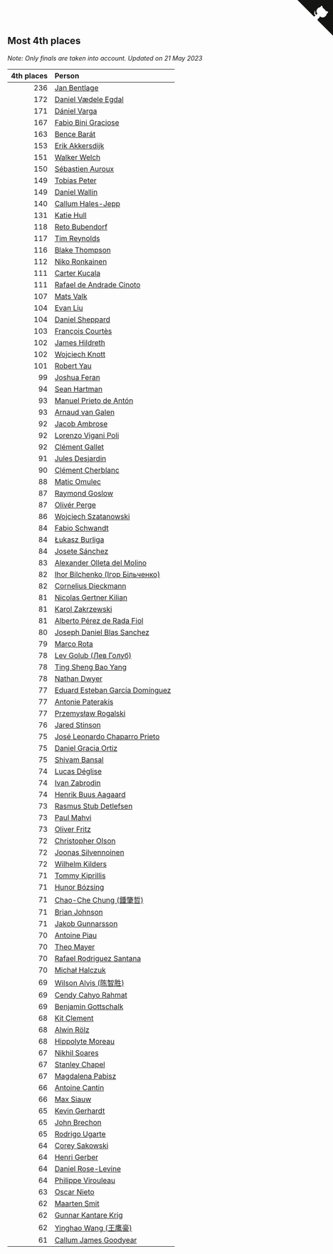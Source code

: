 ## Most 4th places

*Note: Only finals are taken into account.*
*Updated on 21 May 2023*

| 4th places | Person |
| ---: | :--- |
| 236 | [Jan Bentlage](https://www.worldcubeassociation.org/persons/2010BENT01) |
| 172 | [Daniel Vædele Egdal](https://www.worldcubeassociation.org/persons/2013EGDA01) |
| 171 | [Dániel Varga](https://www.worldcubeassociation.org/persons/2008VARG01) |
| 167 | [Fabio Bini Graciose](https://www.worldcubeassociation.org/persons/2010GRAC02) |
| 163 | [Bence Barát](https://www.worldcubeassociation.org/persons/2008BARA01) |
| 153 | [Erik Akkersdijk](https://www.worldcubeassociation.org/persons/2005AKKE01) |
| 151 | [Walker Welch](https://www.worldcubeassociation.org/persons/2011WELC01) |
| 150 | [Sébastien Auroux](https://www.worldcubeassociation.org/persons/2008AURO01) |
| 149 | [Tobias Peter](https://www.worldcubeassociation.org/persons/2014PETE03) |
| 149 | [Daniel Wallin](https://www.worldcubeassociation.org/persons/2013WALL03) |
| 140 | [Callum Hales-Jepp](https://www.worldcubeassociation.org/persons/2012HALE01) |
| 131 | [Katie Hull](https://www.worldcubeassociation.org/persons/2010HULL01) |
| 118 | [Reto Bubendorf](https://www.worldcubeassociation.org/persons/2012BUBE01) |
| 117 | [Tim Reynolds](https://www.worldcubeassociation.org/persons/2005REYN01) |
| 116 | [Blake Thompson](https://www.worldcubeassociation.org/persons/2010THOM03) |
| 112 | [Niko Ronkainen](https://www.worldcubeassociation.org/persons/2010RONK01) |
| 111 | [Carter Kucala](https://www.worldcubeassociation.org/persons/2015KUCA01) |
| 111 | [Rafael de Andrade Cinoto](https://www.worldcubeassociation.org/persons/2007CINO01) |
| 107 | [Mats Valk](https://www.worldcubeassociation.org/persons/2007VALK01) |
| 104 | [Evan Liu](https://www.worldcubeassociation.org/persons/2009LIUE01) |
| 104 | [Daniel Sheppard](https://www.worldcubeassociation.org/persons/2009SHEP01) |
| 103 | [François Courtès](https://www.worldcubeassociation.org/persons/2008COUR01) |
| 102 | [James Hildreth](https://www.worldcubeassociation.org/persons/2009HILD01) |
| 102 | [Wojciech Knott](https://www.worldcubeassociation.org/persons/2011KNOT01) |
| 101 | [Robert Yau](https://www.worldcubeassociation.org/persons/2009YAUR01) |
| 99 | [Joshua Feran](https://www.worldcubeassociation.org/persons/2011FERA01) |
| 94 | [Sean Hartman](https://www.worldcubeassociation.org/persons/2016HART02) |
| 93 | [Manuel Prieto de Antón](https://www.worldcubeassociation.org/persons/2015ANTO04) |
| 93 | [Arnaud van Galen](https://www.worldcubeassociation.org/persons/2006GALE01) |
| 92 | [Jacob Ambrose](https://www.worldcubeassociation.org/persons/2010AMBR01) |
| 92 | [Lorenzo Vigani Poli](https://www.worldcubeassociation.org/persons/2007POLI01) |
| 92 | [Clément Gallet](https://www.worldcubeassociation.org/persons/2004GALL02) |
| 91 | [Jules Desjardin](https://www.worldcubeassociation.org/persons/2010DESJ01) |
| 90 | [Clément Cherblanc](https://www.worldcubeassociation.org/persons/2014CHER05) |
| 88 | [Matic Omulec](https://www.worldcubeassociation.org/persons/2010OMUL02) |
| 87 | [Raymond Goslow](https://www.worldcubeassociation.org/persons/2014GOSL01) |
| 87 | [Olivér Perge](https://www.worldcubeassociation.org/persons/2007PERG01) |
| 86 | [Wojciech Szatanowski](https://www.worldcubeassociation.org/persons/2011SZAT01) |
| 84 | [Fabio Schwandt](https://www.worldcubeassociation.org/persons/2014SCHW02) |
| 84 | [Łukasz Burliga](https://www.worldcubeassociation.org/persons/2013BURL01) |
| 84 | [Josete Sánchez](https://www.worldcubeassociation.org/persons/2015SANC18) |
| 83 | [Alexander Olleta del Molino](https://www.worldcubeassociation.org/persons/2008OLLE01) |
| 82 | [Ihor Bilchenko (Ігор Більченко)](https://www.worldcubeassociation.org/persons/2011BILC01) |
| 82 | [Cornelius Dieckmann](https://www.worldcubeassociation.org/persons/2009DIEC01) |
| 81 | [Nicolas Gertner Kilian](https://www.worldcubeassociation.org/persons/2013GERT01) |
| 81 | [Karol Zakrzewski](https://www.worldcubeassociation.org/persons/2014ZAKR01) |
| 81 | [Alberto Pérez de Rada Fiol](https://www.worldcubeassociation.org/persons/2011FIOL01) |
| 80 | [Joseph Daniel Blas Sanchez](https://www.worldcubeassociation.org/persons/2016SANC08) |
| 79 | [Marco Rota](https://www.worldcubeassociation.org/persons/2009ROTA01) |
| 78 | [Lev Golub (Лев Голуб)](https://www.worldcubeassociation.org/persons/2014HOLU01) |
| 78 | [Ting Sheng Bao Yang](https://www.worldcubeassociation.org/persons/2008BAOY01) |
| 78 | [Nathan Dwyer](https://www.worldcubeassociation.org/persons/2011DWYE02) |
| 77 | [Eduard Esteban García Domínguez](https://www.worldcubeassociation.org/persons/2011EDUA01) |
| 77 | [Antonie Paterakis](https://www.worldcubeassociation.org/persons/2012PATE01) |
| 77 | [Przemysław Rogalski](https://www.worldcubeassociation.org/persons/2013ROGA02) |
| 76 | [Jared Stinson](https://www.worldcubeassociation.org/persons/2014STIN01) |
| 75 | [José Leonardo Chaparro Prieto](https://www.worldcubeassociation.org/persons/2011CHAP01) |
| 75 | [Daniel Gracia Ortiz](https://www.worldcubeassociation.org/persons/2009ORTI01) |
| 75 | [Shivam Bansal](https://www.worldcubeassociation.org/persons/2011BANS02) |
| 74 | [Lucas Déglise](https://www.worldcubeassociation.org/persons/2015DEGL01) |
| 74 | [Ivan Zabrodin](https://www.worldcubeassociation.org/persons/2012ZABR01) |
| 74 | [Henrik Buus Aagaard](https://www.worldcubeassociation.org/persons/2006BUUS01) |
| 73 | [Rasmus Stub Detlefsen](https://www.worldcubeassociation.org/persons/2014DETL01) |
| 73 | [Paul Mahvi](https://www.worldcubeassociation.org/persons/2012MAHV01) |
| 73 | [Oliver Fritz](https://www.worldcubeassociation.org/persons/2014FRIT02) |
| 72 | [Christopher Olson](https://www.worldcubeassociation.org/persons/2009OLSO01) |
| 72 | [Joonas Silvennoinen](https://www.worldcubeassociation.org/persons/2016SILV07) |
| 72 | [Wilhelm Kilders](https://www.worldcubeassociation.org/persons/2010KILD02) |
| 71 | [Tommy Kiprillis](https://www.worldcubeassociation.org/persons/2014KIPR01) |
| 71 | [Hunor Bózsing](https://www.worldcubeassociation.org/persons/2009BOZS01) |
| 71 | [Chao-Che Chung (鍾肇哲)](https://www.worldcubeassociation.org/persons/2012CHON03) |
| 71 | [Brian Johnson](https://www.worldcubeassociation.org/persons/2013JOHN10) |
| 71 | [Jakob Gunnarsson](https://www.worldcubeassociation.org/persons/2015GUNN01) |
| 70 | [Antoine Piau](https://www.worldcubeassociation.org/persons/2008PIAU01) |
| 70 | [Theo Mayer](https://www.worldcubeassociation.org/persons/2012MAYE01) |
| 70 | [Rafael Rodriguez Santana](https://www.worldcubeassociation.org/persons/2012SANT12) |
| 70 | [Michał Halczuk](https://www.worldcubeassociation.org/persons/2006HALC01) |
| 69 | [Wilson Alvis (陈智胜)](https://www.worldcubeassociation.org/persons/2011ALVI01) |
| 69 | [Cendy Cahyo Rahmat](https://www.worldcubeassociation.org/persons/2010RAHM02) |
| 69 | [Benjamin Gottschalk](https://www.worldcubeassociation.org/persons/2016GOTT01) |
| 68 | [Kit Clement](https://www.worldcubeassociation.org/persons/2008CLEM01) |
| 68 | [Alwin Rölz](https://www.worldcubeassociation.org/persons/2016ROLZ01) |
| 68 | [Hippolyte Moreau](https://www.worldcubeassociation.org/persons/2008MORE02) |
| 67 | [Nikhil Soares](https://www.worldcubeassociation.org/persons/2015SOAR01) |
| 67 | [Stanley Chapel](https://www.worldcubeassociation.org/persons/2016CHAP04) |
| 67 | [Magdalena Pabisz](https://www.worldcubeassociation.org/persons/2017PABI01) |
| 66 | [Antoine Cantin](https://www.worldcubeassociation.org/persons/2010CANT02) |
| 66 | [Max Siauw](https://www.worldcubeassociation.org/persons/2017SIAU02) |
| 65 | [Kevin Gerhardt](https://www.worldcubeassociation.org/persons/2013GERH01) |
| 65 | [John Brechon](https://www.worldcubeassociation.org/persons/2010BREC01) |
| 65 | [Rodrigo Ugarte](https://www.worldcubeassociation.org/persons/2015UGAR01) |
| 64 | [Corey Sakowski](https://www.worldcubeassociation.org/persons/2011SAKO01) |
| 64 | [Henri Gerber](https://www.worldcubeassociation.org/persons/2014GERB01) |
| 64 | [Daniel Rose-Levine](https://www.worldcubeassociation.org/persons/2015ROSE01) |
| 64 | [Philippe Virouleau](https://www.worldcubeassociation.org/persons/2008VIRO01) |
| 63 | [Oscar Nieto](https://www.worldcubeassociation.org/persons/2014NIET03) |
| 62 | [Maarten Smit](https://www.worldcubeassociation.org/persons/2008SMIT04) |
| 62 | [Gunnar Kantare Krig](https://www.worldcubeassociation.org/persons/2004KRIG01) |
| 62 | [Yinghao Wang (王鹰豪)](https://www.worldcubeassociation.org/persons/2010WANG07) |
| 61 | [Callum James Goodyear](https://www.worldcubeassociation.org/persons/2012GOOD02) |


<a href="https://github.com/jonatanklosko/wca_statistics" class="github-corner" aria-label="View source on Github"><svg width="80" height="80" viewBox="0 0 250 250" style="fill:#151513; color:#fff; position: absolute; top: 0; border: 0; right: 0;" aria-hidden="true"><path d="M0,0 L115,115 L130,115 L142,142 L250,250 L250,0 Z"></path><path d="M128.3,109.0 C113.8,99.7 119.0,89.6 119.0,89.6 C122.0,82.7 120.5,78.6 120.5,78.6 C119.2,72.0 123.4,76.3 123.4,76.3 C127.3,80.9 125.5,87.3 125.5,87.3 C122.9,97.6 130.6,101.9 134.4,103.2" fill="currentColor" style="transform-origin: 130px 106px;" class="octo-arm"></path><path d="M115.0,115.0 C114.9,115.1 118.7,116.5 119.8,115.4 L133.7,101.6 C136.9,99.2 139.9,98.4 142.2,98.6 C133.8,88.0 127.5,74.4 143.8,58.0 C148.5,53.4 154.0,51.2 159.7,51.0 C160.3,49.4 163.2,43.6 171.4,40.1 C171.4,40.1 176.1,42.5 178.8,56.2 C183.1,58.6 187.2,61.8 190.9,65.4 C194.5,69.0 197.7,73.2 200.1,77.6 C213.8,80.2 216.3,84.9 216.3,84.9 C212.7,93.1 206.9,96.0 205.4,96.6 C205.1,102.4 203.0,107.8 198.3,112.5 C181.9,128.9 168.3,122.5 157.7,114.1 C157.9,116.9 156.7,120.9 152.7,124.9 L141.0,136.5 C139.8,137.7 141.6,141.9 141.8,141.8 Z" fill="currentColor" class="octo-body"></path></svg></a><style>.github-corner:hover .octo-arm{animation:octocat-wave 560ms ease-in-out}@keyframes octocat-wave{0%,100%{transform:rotate(0)}20%,60%{transform:rotate(-25deg)}40%,80%{transform:rotate(10deg)}}@media (max-width:500px){.github-corner:hover .octo-arm{animation:none}.github-corner .octo-arm{animation:octocat-wave 560ms ease-in-out}}</style>
